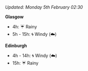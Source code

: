 *Updated: Monday 5th February 02:30*

**Glasgow**

* 4h: :umbrella: Rainy
* 5h - 15h: :cyclone: Windy (:cloud:)

**Edinburgh**

* 4h - 14h: :cyclone: Windy (:cloud:)
* 15h: :umbrella: Rainy
